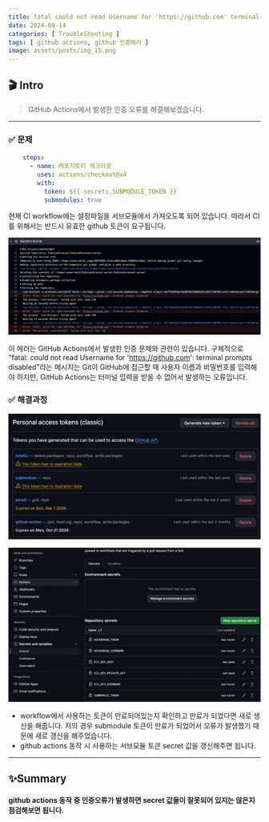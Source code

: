 ```yaml
---
title: fatal could not read Username for 'https://github.com' terminal prompts disabled
date: 2024-09-14
categories: [ TroubleShooting ]
tags: [ github actions, github 인증에러 ]
image: assets/posts/img_15.png
---
```


## 🎬 Intro
> GitHub Actions에서 발생한 인증 오류를 해결해보겠습니다.

---

### ✅ 문제
```yaml
    steps:
      - name: 레포지토리 체크아웃
        uses: actions/checkout@v4
        with:
          token: ${{ secrets.SUBMODULE_TOKEN }}
          submodules: true
```

현재 CI workflow에는 설정파일을 서브모듈에서 가져오도록 되어 있습니다. 따라서 CI를 위해서는 반드시 유효한 github 토큰이 요구됩니다.


![img.png](/assets/posts/img_24.png)

이 에러는 GitHub Actions에서 발생한 인증 문제와 관련이 있습니다. 구체적으로 "fatal: could not read Username for 'https://github.com': terminal prompts disabled"라는 메시지는 Git이 GitHub에 접근할 때 사용자 이름과 비밀번호를 입력해야 하지만, GitHub Actions는 터미널 입력을 받을 수 없어서 발생하는 오류입니다.

### ✅ 해결과정
![img_2.png](/assets/posts/img_26.png)

![img_1.png](/assets/posts/img_25.png)

- workflow에서 사용하는 토큰이 만료되어있는지 확인하고 만료가 되었다면 새로 생신을 해줍니다. 저의 경우 submodule 토큰이 만료가 되었어서 오류가 발생했기 때문에 새로 갱신을 해주었습니다.
- github actions 동작 시 사용하는 서브모듈 토큰 secret 값을 갱신해주면 됩니다.

---


## ✨Summary
#### github actions 동작 중 인증오류가 발생하면 secret 값들이 잘못되어 있지는 않은지 점검해보면 됩니다.
